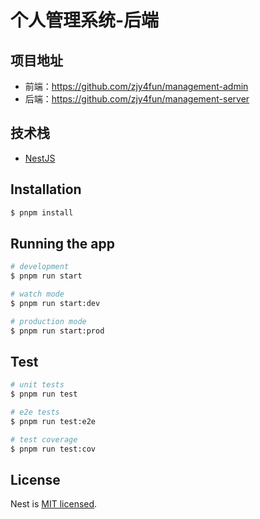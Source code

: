 # 个人管理系统-后端

## 项目地址

- 前端：https://github.com/zjy4fun/management-admin
- 后端：https://github.com/zjy4fun/management-server

## 技术栈

- [NestJS](https://nestjs.com/)

## Installation

```bash
$ pnpm install
```

## Running the app

```bash
# development
$ pnpm run start

# watch mode
$ pnpm run start:dev

# production mode
$ pnpm run start:prod
```

## Test

```bash
# unit tests
$ pnpm run test

# e2e tests
$ pnpm run test:e2e

# test coverage
$ pnpm run test:cov
```

## License

Nest is [MIT licensed](LICENSE).
